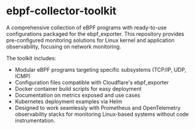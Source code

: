 # ebpf-collector-toolkit
A comprehensive collection of eBPF programs with ready-to-use configurations packaged for the ebpf_exporter. This repository provides pre-configured monitoring solutions for Linux kernel and application observability, focusing on network monitoring.

The toolkit includes:
- Modular eBPF programs targeting specific subsystems (TCP/IP, UDP, ICMP)
- Configuration files compatible with Cloudflare's ebpf_exporter
- Docker container build scripts for easy deployment
- Documentation on metrics exposed and use cases
- Kubernetes deployment examples via Helm
- Designed to work seamlessly with Prometheus and OpenTelemetry observability stacks for monitoring Linux-based systems without code instrumentation.